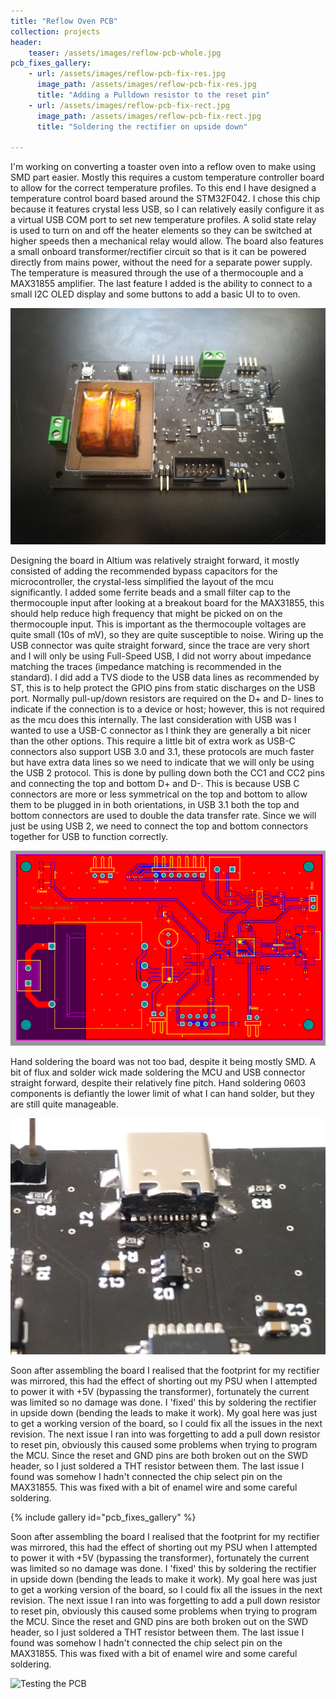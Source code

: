 ```yaml
---
title: "Reflow Oven PCB"
collection: projects
header:
    teaser: /assets/images/reflow-pcb-whole.jpg
pcb_fixes_gallery:
    - url: /assets/images/reflow-pcb-fix-res.jpg
      image_path: /assets/images/reflow-pcb-fix-res.jpg
      title: "Adding a Pulldown resistor to the reset pin"
    - url: /assets/images/reflow-pcb-fix-rect.jpg
      image_path: /assets/images/reflow-pcb-fix-rect.jpg
      title: "Soldering the rectifier on upside down"

---
```


I'm working on converting a toaster oven into a reflow oven to make using SMD part easier. Mostly this requires a custom temperature controller board to allow for the correct temperature profiles. To this end I have designed a temperature control board based around the STM32F042. I chose this chip because it features crystal less USB, so I can relatively easily configure it as a virtual USB COM port to set new temperature profiles. A solid state relay is used to turn on and off the heater elements so they can be switched at higher speeds then a mechanical relay would allow. The board also features a small onboard transformer/rectifier circuit so that is it can be powered directly from mains power, without the need for a separate power supply. The temperature is measured through the use of a thermocouple and a MAX31855 amplifier. The last feature I added is the ability to connect to a small I2C OLED display and some buttons to add a basic UI to to oven.

![Finished PCB](/assets/images/reflow-pcb-whole.jpg)

Designing the board in Altium was relatively straight forward, it mostly consisted of adding the recommended bypass capacitors for the microcontroller, the crystal-less simplified the layout of the mcu significantly. I added some ferrite beads and a small filter cap to the thermocouple input after looking at a breakout board for the MAX31855, this should help reduce high frequency that might be picked on on the thermocouple input. This is important as the thermocouple voltages are quite small (10s of mV), so they are quite susceptible to noise. Wiring up the USB connector was quite straight forward, since the trace are very short and I will only be using Full-Speed USB, I did not worry about impedance matching the traces (impedance matching is recommended in the standard). I did add a TVS diode to the USB data lines as recommended by ST, this is to help protect the GPIO pins from static discharges on the USB port. Normally pull-up/down resistors are required on the D+ and D- lines to indicate if the connection is to a device or host; however, this is not required as the mcu does this internally.  The last consideration with USB was I wanted to use a USB-C connector as I think they are generally a bit nicer than the other options. This require a little bit of extra work as USB-C connectors also support USB 3.0 and 3.1, these protocols are much faster but have extra data lines so we need to indicate that we will only be using the USB 2 protocol. This is done by pulling down both the CC1 and CC2 pins and connecting the top and bottom D+ and D-. This is because USB C connectors are more or less symmetrical on the top and bottom to allow them to be plugged in in both orientations, in USB 3.1 both the top and bottom connectors are used to double the data transfer rate. Since we will just be using USB 2, we need to connect the top and bottom connectors together for USB to function correctly.


![PCB Layout](/assets/images/reflow-pcb-layout.png)

Hand soldering the board was not too bad, despite it being mostly SMD. A bit of flux and solder wick made soldering the MCU and USB connector straight forward, despite their relatively fine pitch.  Hand soldering 0603 components is defiantly the lower limit of what I can hand solder, but they are still quite manageable.

![USB C Connector soldered](/assets/images/reflow-pcb-usb-c.jpg)

Soon after assembling the board I realised that the footprint for my rectifier was mirrored, this had the effect of shorting out my PSU when I attempted to power it with +5V (bypassing the transformer), fortunately the current was limited so no damage was done. I 'fixed' this by soldering the rectifier in upside down (bending the leads to make it work). My goal here was just to get a working version of the board, so I could fix all the issues in the next revision. The next issue I ran into was forgetting to add a pull down resistor to reset pin, obviously this caused some problems when trying to program the MCU. Since the reset and GND pins are both broken out on the SWD header, so I just soldered a THT resistor between them. The last issue I found was somehow I hadn't connected the chip select pin on the MAX31855. This was fixed with a bit of enamel wire and some careful soldering.

{% include gallery id="pcb_fixes_gallery" %}

Soon after assembling the board I realised that the footprint for my rectifier was mirrored, this had the effect of shorting out my PSU when I attempted to power it with +5V (bypassing the transformer), fortunately the current was limited so no damage was done. I 'fixed' this by soldering the rectifier in upside down (bending the leads to make it work). My goal here was just to get a working version of the board, so I could fix all the issues in the next revision. The next issue I ran into was forgetting to add a pull down resistor to reset pin, obviously this caused some problems when trying to program the MCU. Since the reset and GND pins are both broken out on the SWD header, so I just soldered a THT resistor between them. The last issue I found was somehow I hadn't connected the chip select pin on the MAX31855. This was fixed with a bit of enamel wire and some careful soldering.

![Testing the PCB](/assets/images/reflow-pcb-test.jpg)